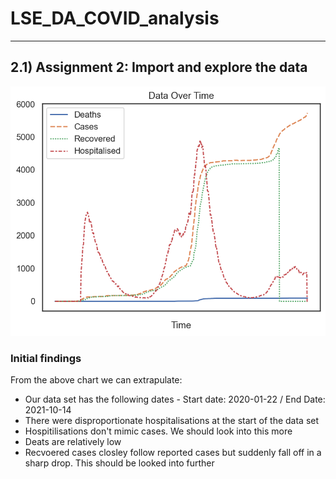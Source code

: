 # LSE_DA_COVID_analysis

---
## 2.1) Assignment 2: Import and explore the data

![Gibralter Time Series](https://raw.githubusercontent.com/heyashy/LSE_DA_COVID_analysis/main/images/gib_time_series.png)

### Initial findings

From the above chart we can extrapulate:

- Our data set has the following dates - Start date: 2020-01-22 / End Date: 2021-10-14
- There were disproportionate hospitalisations at the start of the data set
- Hospitilisations don't mimic cases. We should look into this more
- Deats are relatively low
- Recvoered cases closley follow reported cases but suddenly fall off in a sharp drop. This should be looked into further
